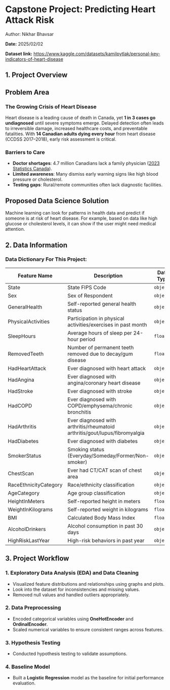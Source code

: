 # Capstone Project: Predicting Heart Attack Risk 
Author: Nikhar Bhavsar

**Date:** 2025/02/02

**Dataset link:** https://www.kaggle.com/datasets/kamilpytlak/personal-key-indicators-of-heart-disease

## 1. Project Overview
## Problem Area

### The Growing Crisis of Heart Disease
Heart disease is a leading cause of death in Canada, yet **1 in 3 cases go undiagnosed** until severe symptoms emerge. Delayed detection often leads to irreversible damage, increased healthcare costs, and preventable fatalities. With **14 Canadian adults dying every hour** from heart disease (CCDSS 2017–2018), early risk assessment is critical.

### Barriers to Care
- **Doctor shortages**: 4.7 million Canadians lack a family physician ([2023 Statistics Canada](https://www.statcan.gc.ca)).
- **Limited awareness**: Many dismiss early warning signs like high blood pressure or cholesterol.
- **Testing gaps**: Rural/remote communities often lack diagnostic facilities.

## Proposed Data Science Solution
Machine learning can look for patterns in health data and predict if someone is at risk of heart disease. For example, based on data like high glucose or cholesterol
levels, it can show if the user might need medical attention.

## 2. Data Information

### Data Dictionary For This Project:

| **Feature Name**               | **Description**                                                                                     | **Data Type** |
|---------------------------------|-----------------------------------------------------------------------------------------------------|---------------|
| State                          | State FIPS Code                                                                                     | `object`      |
| Sex                            | Sex of Respondent                                                                                   | `object`      |
| GeneralHealth                  | Self-reported general health status                                                                 | `object`      |
| PhysicalActivities             | Participation in physical activities/exercises in past month                                        | `object`      |
| SleepHours                     | Average hours of sleep per 24-hour period                                                           | `float64`     |
| RemovedTeeth                   | Number of permanent teeth removed due to decay/gum disease                                          | `float64`     |
| HadHeartAttack                 | Ever diagnosed with heart attack                                                                    | `object`      |
| HadAngina                      | Ever diagnosed with angina/coronary heart disease                                                   | `object`      |
| HadStroke                      | Ever diagnosed with stroke                                                                          | `object`      |
| HadCOPD                        | Ever diagnosed with COPD/emphysema/chronic bronchitis                                               | `object`      |
| HadArthritis                   | Ever diagnosed with arthritis/rheumatoid arthritis/gout/lupus/fibromyalgia                          | `object`      |
| HadDiabetes                    | Ever diagnosed with diabetes                                                                        | `object`      |
| SmokerStatus                   | Smoking status (Everyday/Someday/Former/Non-smoker)                                                 | `object`      |
| ChestScan                      | Ever had CT/CAT scan of chest area                                                                  | `object`      |
| RaceEthnicityCategory          | Race/ethnicity classification                                                                       | `object`      |
| AgeCategory                    | Age group classification                                                                            | `object`      |
| HeightInMeters                 | Self-reported height in meters                                                                      | `float64`     |
| WeightInKilograms              | Self-reported weight in kilograms                                                                   | `float64`     |
| BMI                            | Calculated Body Mass Index                                                                          | `float64`     |
| AlcoholDrinkers                | Alcohol consumption in past 30 days                                                                 | `object`      |
| HighRiskLastYear               | High-risk behaviors in past year                                                                    | `object`      |

## 3. Project Workflow

### 1. Exploratory Data Analysis (EDA) and Data Cleaning
- Visualized feature distributions and relationships using graphs and plots.
- Look into the dataset for inconsistencies and missing values.
- Removed null values and handled outliers appropriately.

### 2. Data Preprocessing
- Encoded categorical variables using **OneHotEncoder** and **OrdinalEncoder**.
- Scaled numerical variables to ensure consistent ranges across features.

### 3. Hypothesis Testing
- Conducted hypothesis testing to validate assumptions.

### 4. Baseline Model
- Built a **Logistic Regression** model as the baseline for initial performance evaluation.
